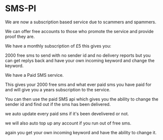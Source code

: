 SMS-PI
======

We are now a subscription based service due to scammers and spammers.

We can offer free accounts to those who promote the service and provide proof they are.

We have a monthly subscription of £5 this gives you:

2000 free sms to send with no sender id and no delivery reports but you can get replys back and have your own incoming keyword and change the keyword.

We have a Paid SMS service.

This gives your 2000 free sms and what ever paid sms you have paid for and will give you a years subscription to the service.

You can then use the paid SMS api which gives you the ability to change the sender id and find out if the sms has been delivered.

we auto update every paid sms if it's been develivered or not.

we will also auto top up any account if you run out of free sms.

again you get your own incoming keyword and have the ability to change it.

